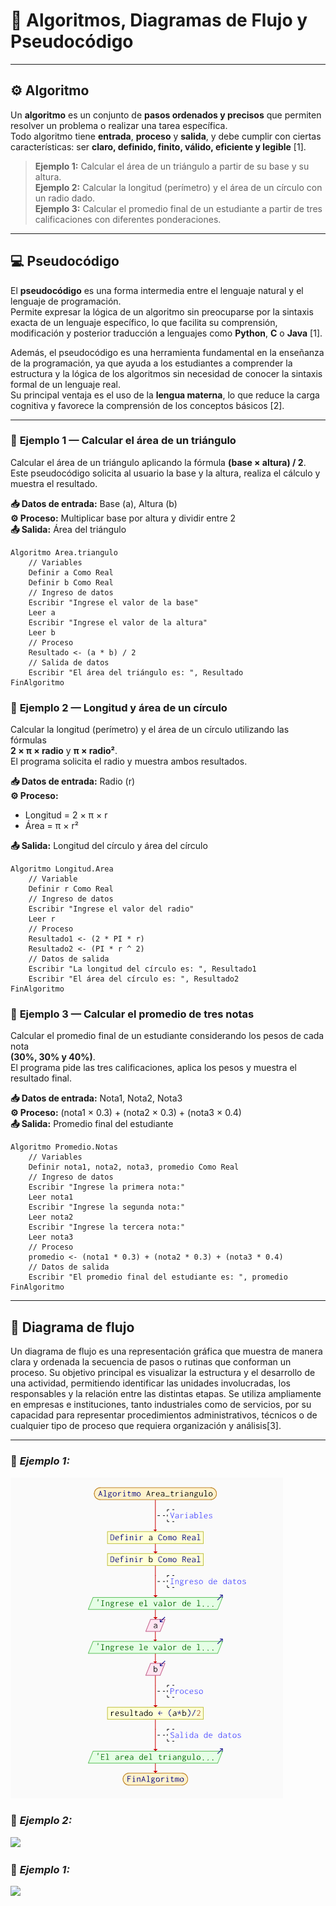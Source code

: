 # 🧮 **Algoritmos, Diagramas de Flujo y Pseudocódigo**

---

## ⚙️ **Algoritmo**

Un **algoritmo** es un conjunto de **pasos ordenados y precisos** que permiten resolver un problema o realizar una tarea específica.  
Todo algoritmo tiene **entrada**, **proceso** y **salida**, y debe cumplir con ciertas características: ser **claro, definido, finito, válido, eficiente y legible** [1].  

> **Ejemplo 1:** Calcular el área de un triángulo a partir de su base y su altura.  
> **Ejemplo 2:** Calcular la longitud (perímetro) y el área de un círculo con un radio dado.  
> **Ejemplo 3:** Calcular el promedio final de un estudiante a partir de tres calificaciones con diferentes ponderaciones.

---

## 💻 **Pseudocódigo**

El **pseudocódigo** es una forma intermedia entre el lenguaje natural y el lenguaje de programación.  
Permite expresar la lógica de un algoritmo sin preocuparse por la sintaxis exacta de un lenguaje específico, lo que facilita su comprensión, modificación y posterior traducción a lenguajes como **Python**, **C** o **Java** [1].

Además, el pseudocódigo es una herramienta fundamental en la enseñanza de la programación, ya que ayuda a los estudiantes a comprender la estructura y la lógica de los algoritmos sin necesidad de conocer la sintaxis formal de un lenguaje real.  
Su principal ventaja es el uso de la **lengua materna**, lo que reduce la carga cognitiva y favorece la comprensión de los conceptos básicos [2].

---

### 🧩 **Ejemplo 1 — Calcular el área de un triángulo**

Calcular el área de un triángulo aplicando la fórmula **(base × altura) / 2**.  
Este pseudocódigo solicita al usuario la base y la altura, realiza el cálculo y muestra el resultado.

**📥 Datos de entrada:** Base (a), Altura (b)  
**⚙️ Proceso:** Multiplicar base por altura y dividir entre 2  
**📤 Salida:** Área del triángulo

```plaintext
Algoritmo Area.triangulo
    // Variables
    Definir a Como Real
    Definir b Como Real
    // Ingreso de datos 
    Escribir "Ingrese el valor de la base"
    Leer a
    Escribir "Ingrese el valor de la altura"
    Leer b
    // Proceso 
    Resultado <- (a * b) / 2
    // Salida de datos 
    Escribir "El área del triángulo es: ", Resultado
FinAlgoritmo
```

### 🧩 **Ejemplo 2 — Longitud y área de un círculo**

Calcular la longitud (perímetro) y el área de un círculo utilizando las fórmulas  
**2 × π × radio** y **π × radio²**.  
El programa solicita el radio y muestra ambos resultados.

**📥 Datos de entrada:** Radio (r)  
**⚙️ Proceso:**  
- Longitud = 2 × π × r  
- Área = π × r²  

**📤 Salida:** Longitud del círculo y área del círculo

```
Algoritmo Longitud.Area
    // Variable
    Definir r Como Real
    // Ingreso de datos 
    Escribir "Ingrese el valor del radio"
    Leer r
    // Proceso 
    Resultado1 <- (2 * PI * r)
    Resultado2 <- (PI * r ^ 2)
    // Datos de salida 
    Escribir "La longitud del círculo es: ", Resultado1
    Escribir "El área del círculo es: ", Resultado2
FinAlgoritmo
```

### 🧩 **Ejemplo 3 — Calcular el promedio de tres notas**

Calcular el promedio final de un estudiante considerando los pesos de cada nota  
**(30%, 30% y 40%)**.  
El programa pide las tres calificaciones, aplica los pesos y muestra el resultado final.

**📥 Datos de entrada:** Nota1, Nota2, Nota3  
**⚙️ Proceso:** (nota1 × 0.3) + (nota2 × 0.3) + (nota3 × 0.4)  
**📤 Salida:** Promedio final del estudiante

```
Algoritmo Promedio.Notas
    // Variables
    Definir nota1, nota2, nota3, promedio Como Real
    // Ingreso de datos
    Escribir "Ingrese la primera nota:"
    Leer nota1
    Escribir "Ingrese la segunda nota:"
    Leer nota2
    Escribir "Ingrese la tercera nota:"
    Leer nota3
    // Proceso
    promedio <- (nota1 * 0.3) + (nota2 * 0.3) + (nota3 * 0.4)
    // Datos de salida
    Escribir "El promedio final del estudiante es: ", promedio
FinAlgoritmo
```
---

## 🔷 **Diagrama de flujo**

Un diagrama de flujo es una representación gráfica que muestra de manera clara y ordenada la secuencia de pasos o rutinas que conforman un proceso. Su objetivo principal es visualizar la estructura y el desarrollo de una actividad, permitiendo identificar las unidades involucradas, los responsables y la relación entre las distintas etapas. Se utiliza ampliamente en empresas e instituciones, tanto industriales como de servicios, por su capacidad para representar procedimientos administrativos, técnicos o de cualquier tipo de proceso que requiera organización y análisis[3].

---

### 🧩 *Ejemplo 1:*

![](Imagenes/Diagrama.md.png)

### 🧩 *Ejemplo 2:*

![](<img width="248" height="515" alt="Captura de pantalla 2025-10-30 203946" src="https://github.com/user-attachments/assets/52955eb7-fe08-4512-9515-8cae253062cb" />)

### 🧩 *Ejemplo 1:*

![](<img width="368" height="499" alt="Captura de pantalla 2025-10-30 204037" src="https://github.com/user-attachments/assets/a68fbad1-fd96-408a-85e1-d8e292a9c7f7" />
)
